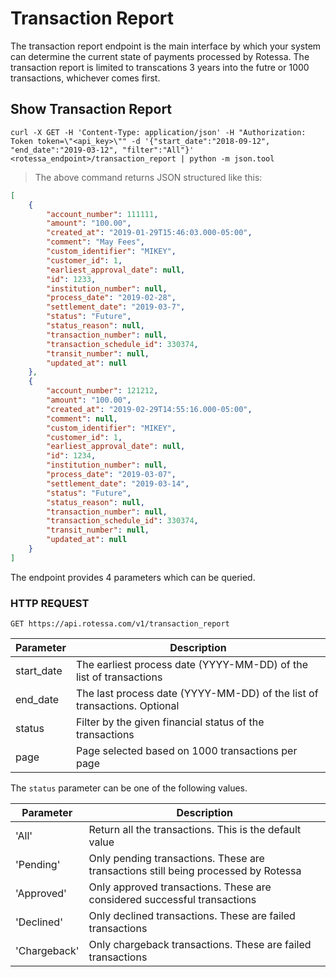 # Transaction Report

The transaction report endpoint is the main interface by which your system can determine the current state of payments processed by Rotessa. The transaction report is limited to transcations 3 years into the futre or 1000 transactions, whichever comes first.

## Show Transaction Report

```shell
curl -X GET -H 'Content-Type: application/json' -H "Authorization: Token token=\"<api_key>\"" -d '{"start_date":"2018-09-12", "end_date":"2019-03-12", "filter":"All"}' <rotessa_endpoint>/transaction_report | python -m json.tool 
```

>The above command returns JSON structured like this:

```json
[
    {
        "account_number": 111111,
        "amount": "100.00",
        "created_at": "2019-01-29T15:46:03.000-05:00",
        "comment": "May Fees",
        "custom_identifier": "MIKEY",
        "customer_id": 1,
        "earliest_approval_date": null,
        "id": 1233,
        "institution_number": null,
        "process_date": "2019-02-28",
        "settlement_date": "2019-03-7",
        "status": "Future",
        "status_reason": null,
        "transaction_number": null,
        "transaction_schedule_id": 330374,
        "transit_number": null,
        "updated_at": null
    },
    {
        "account_number": 121212,
        "amount": "100.00",
        "created_at": "2019-02-29T14:55:16.000-05:00",
        "comment": null,
        "custom_identifier": "MIKEY",
        "customer_id": 1,
        "earliest_approval_date": null,
        "id": 1234,
        "institution_number": null,
        "process_date": "2019-03-07",
        "settlement_date": "2019-03-14",
        "status": "Future",
        "status_reason": null,
        "transaction_number": null,
        "transaction_schedule_id": 330374,
        "transit_number": null,
        "updated_at": null
    }
]
```

The endpoint provides 4 parameters which can be queried.

### HTTP REQUEST

`GET https://api.rotessa.com/v1/transaction_report`

Parameter  | Description 
 ------------- | ------------- 
start_date | The earliest process date (YYYY-MM-DD) of the list of transactions
end_date | The last process date (YYYY-MM-DD) of the list of transactions. Optional
status | Filter by the given financial status of the transactions
page | Page selected based on 1000 transactions per page

The `status` parameter can be one of the following values.

Parameter  | Description 
 ------------- | ------------- 
'All' | Return all the transactions. This is the default value
'Pending' | Only pending transactions. These are transactions still being processed by Rotessa
'Approved' | Only approved transactions. These are considered successful transactions
'Declined' | Only declined transactions. These are failed transactions
'Chargeback' | Only chargeback transactions. These are failed transactions